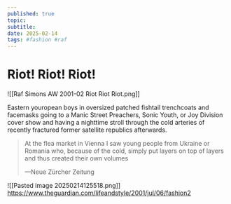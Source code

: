 ```yaml
---
published: true
topic: 
subtitle: 
date: 2025-02-14
tags: #fashion #raf
---
```

# Riot! Riot! Riot!

![[Raf Simons AW 2001-02 Riot Riot Riot.png]]

Eastern youropean boys in oversized patched fishtail trenchcoats and facemasks going to a Manic Street Preachers, Sonic Youth, or Joy Division cover show and having a nighttime stroll through the cold arteries of recently fractured former satellite republics afterwards.

> At the flea market in Vienna I saw young people from Ukraine or Romania who, because of the cold, simply put layers on top of layers and thus created their own volumes 
> 
> —Neue Zürcher Zeitung

![[Pasted image 20250214125518.png]]
https://www.theguardian.com/lifeandstyle/2001/jul/06/fashion2
